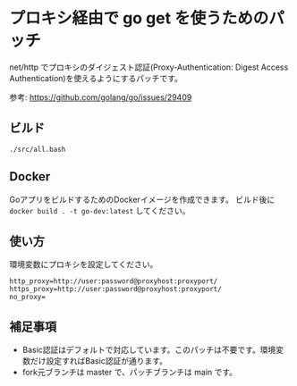 # プロキシ経由で go get を使うためのパッチ
net/http でプロキシのダイジェスト認証(Proxy-Authentication: Digest Access Authentication)を使えるようにするパッチです。

参考: https://github.com/golang/go/issues/29409

## ビルド
`./src/all.bash`

## Docker
GoアプリをビルドするためのDockerイメージを作成できます。
ビルド後に `docker build . -t go-dev:latest` してください。

## 使い方
環境変数にプロキシを設定してください。

```
http_proxy=http://user:password@proxyhost:proxyport/
https_proxy=http://user:password@proxyhost:proxyport/
no_proxy=
```

## 補足事項
- Basic認証はデフォルトで対応しています。このパッチは不要です。環境変数だけ設定すればBasic認証が通ります。
- fork元ブランチは master で、パッチブランチは main です。
